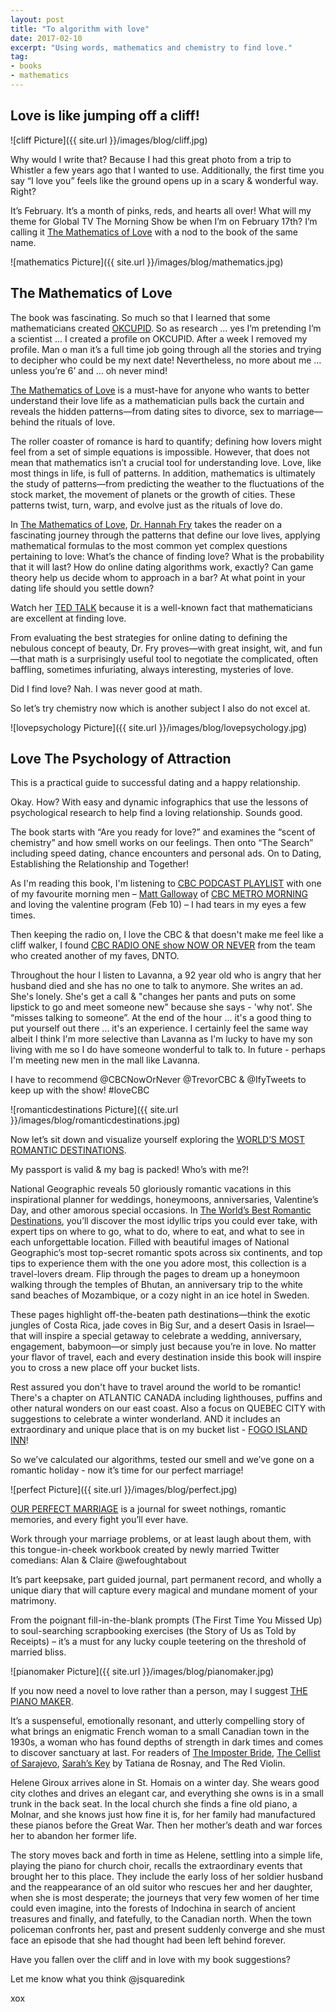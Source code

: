 ```yaml
---
layout: post
title: "To algorithm with love"
date: 2017-02-10    
excerpt: "Using words, mathematics and chemistry to find love."
tag:
- books
- mathematics
---
```


## Love is like jumping off a cliff!

![cliff Picture]({{ site.url }}/images/blog/cliff.jpg)

Why would I write that? Because I had this great photo from a trip to Whistler a few years ago that I wanted to use. Additionally, the first time you say “I love you” feels like the ground opens up in a scary & wonderful way. Right?

It’s February. It’s a month of pinks, reds, and hearts all over! What will my theme for Global TV The Morning Show be when I’m on February 17th? I’m calling it [The Mathematics of Love](https://www.amazon.ca/Mathematics-Love-Patterns-Ultimate-Equation/dp/1476784884/ref=sr_1_1?ie=UTF8&qid=1486846990&sr=8-1&keywords=the+mathematics+of+love) with a nod to the book of the same name.

![mathematics Picture]({{ site.url }}/images/blog/mathematics.jpg)

## The Mathematics of Love

The book was fascinating. So much so that I learned that some mathematicians created [OKCUPID](https://www.okcupid.com/).  So as research … yes I’m pretending I’m a scientist … I created a profile on OKCUPID. After a week I removed my profile.  Man o man it’s a full time job going through all the stories and trying to decipher who could be my next date! Nevertheless, no more about me … unless you’re 6’ and … oh never mind!

[The Mathematics of Love](https://www.amazon.ca/Mathematics-Love-Patterns-Ultimate-Equation/dp/1476784884/ref=sr_1_1?ie=UTF8&qid=1486846990&sr=8-1&keywords=the+mathematics+of+love) is a must-have for anyone who wants to better understand their love life as a mathematician pulls back the curtain and reveals the hidden patterns—from dating sites to divorce, sex to marriage—behind the rituals of love.

The roller coaster of romance is hard to quantify; defining how lovers might feel from a set of simple equations is impossible. However, that does not mean that mathematics isn’t a crucial tool for understanding love. Love, like most things in life, is full of patterns. In addition, mathematics is ultimately the study of patterns—from predicting the weather to the fluctuations of the stock market, the movement of planets or the growth of cities. These patterns twist, turn, warp, and evolve just as the rituals of love do.

In [The Mathematics of Love](https://www.amazon.ca/Mathematics-Love-Patterns-Ultimate-Equation/dp/1476784884/ref=sr_1_1?ie=UTF8&qid=1486846990&sr=8-1&keywords=the+mathematics+of+love), [Dr. Hannah Fry](http://www.hannahfry.co.uk/) takes the reader on a fascinating journey through the patterns that define our love lives, applying mathematical formulas to the most common yet complex questions pertaining to love: What’s the chance of finding love? What is the probability that it will last? How do online dating algorithms work, exactly? Can game theory help us decide whom to approach in a bar? At what point in your dating life should you settle down?

Watch her [TED TALK](https://www.ted.com/talks/hannah_fry_the_mathematics_of_love) because it is a well-known fact that mathematicians are excellent at finding love.

From evaluating the best strategies for online dating to defining the nebulous concept of beauty, Dr. Fry proves—with great insight, wit, and fun—that math is a surprisingly useful tool to negotiate the complicated, often baffling, sometimes infuriating, always interesting, mysteries of love.

Did I find love? Nah. I was never good at math.

So let’s try chemistry now which is another subject I also do not excel at.

![lovepsychology Picture]({{ site.url }}/images/blog/lovepsychology.jpg)

## Love  The Psychology of Attraction

This is a practical guide to successful dating and a happy relationship.  

Okay. How?  With easy and dynamic infographics that use the lessons of psychological research to help find a loving relationship. Sounds good.

The book starts with “Are you ready for love?” and examines the “scent of chemistry” and how smell works on our feelings. Then onto “The Search” including speed dating, chance encounters and personal ads.  On to Dating, Establishing the Relationship and Together!

As I'm reading this book, I'm listening to [CBC PODCAST PLAYLIST](http://www.cbc.ca/radio/podcastplaylist) with one of my favourite morning men – [Matt Galloway](https://twitter.com/mattgallowaycbc?ref_src=twsrc%5Egoogle%7Ctwcamp%5Eserp%7Ctwgr%5Eauthor) of [CBC METRO MORNING](http://www.cbc.ca/news/canada/toronto/programs/metromorning) and loving the valentine program (Feb 10) – I had tears in my eyes a few times.

Then keeping the radio on, I love the CBC & that doesn't make me feel like a cliff walker, I found [CBC RADIO ONE show NOW OR NEVER](http://www.cbc.ca/radio/nowornever) from the team who created another of my faves, DNTO.

Throughout the hour I listen to Lavanna, a 92 year old who is angry that her husband died and she has no one to talk to anymore. She writes an ad. She's lonely. She's get a call & "changes her pants and puts on some lipstick to go and meet someone new" because she says - 'why not'. She “misses talking to someone”. At the end of the hour ... it's a good thing to put yourself out there ... it's an experience. I certainly feel the same way albeit I think I'm more selective than Lavanna as I'm lucky to have my son living with me so I do have someone wonderful to talk to. In future - perhaps I'm meeting new men in the mall like Lavanna.

I have to recommend @CBCNowOrNever @TrevorCBC & @IfyTweets to keep up with the show! #loveCBC

![romanticdestinations Picture]({{ site.url }}/images/blog/romanticdestinations.jpg)

Now let’s sit down and visualize yourself exploring the [WORLD’S MOST ROMANTIC DESTINATIONS](https://www.chapters.indigo.ca/en-ca/books/the-world-s-most-romantic-destinations-national-geographic/9781426217067-item.html).

My passport is valid & my bag is packed! Who’s with me?!

National Geographic reveals 50 gloriously romantic vacations in this inspirational planner for weddings, honeymoons, anniversaries, Valentine’s Day, and other amorous special occasions.
In [The World’s Best Romantic Destinations](https://www.chapters.indigo.ca/en-ca/books/the-world-s-most-romantic-destinations-national-geographic/9781426217067-item.html), you’ll discover the most idyllic trips you could ever take, with expert tips on where to go, what to do, where to eat, and what to see in each unforgettable location. Filled with beautiful images of National Geographic’s most top-secret romantic spots across six continents, and top tips to experience them with the one you adore most, this collection is a travel-lovers dream. Flip through the pages to dream up a honeymoon walking through the temples of Bhutan, an anniversary trip to the white sand beaches of Mozambique, or a cozy night in an ice hotel in Sweden.

These pages highlight off-the-beaten path destinations—think the exotic jungles of Costa Rica, jade coves in Big Sur, and a desert Oasis in Israel—that will inspire a special getaway to celebrate a wedding, anniversary, engagement, babymoon—or simply just because you’re in love. No matter your flavor of travel, each and every destination inside this book will inspire you to cross a new place off your bucket lists.

Rest assured you don't have to travel around the world to be romantic!  There's a chapter on ATLANTIC CANADA including lighthouses, puffins and other natural wonders on our east coast. Also a focus on QUEBEC CITY with suggestions to celebrate a winter wonderland. AND it includes an extraordinary and unique place that is on my bucket list - [FOGO ISLAND INN](http://fogoislandinn.ca/)!

So we’ve calculated our algorithms, tested our smell and we’ve gone on a romantic holiday - now it’s time for our perfect marriage!

![perfect Picture]({{ site.url }}/images/blog/perfect.jpg)

[OUR PERFECT MARRIAGE](https://www.chapters.indigo.ca/en-ca/books/our-perfect-marriage-a-journal/9781594749346-item.html?ikwid=our+perfect+marriage&ikwsec=Books&ikwidx=0) is a journal for sweet nothings, romantic memories, and every fight you’ll ever have.

Work through your marriage problems, or at least laugh about them, with this tongue-in-cheek workbook created by newly married Twitter comedians: Alan & Claire  @wefoughtabout

It’s part keepsake, part guided journal, part permanent record, and wholly a unique diary that will capture every magical and mundane moment of your matrimony.

From the poignant fill-in-the-blank prompts (The First Time You Missed Up) to soul-searching scrapbooking exercises (the Story of Us as Told by Receipts) – it’s a must for any lucky couple teetering on the threshold of married bliss.

![pianomaker Picture]({{ site.url }}/images/blog/pianomaker.jpg)

If you now need a novel to love rather than a person, may I suggest [THE PIANO MAKER](https://www.chapters.indigo.ca/en-ca/books/the-piano-maker/9780771071287-item.html?ikwid=the+piano+maker&ikwsec=Books&ikwidx=0).

It’s a suspenseful, emotionally resonant, and utterly compelling story of what brings an enigmatic French woman to a small Canadian town in the 1930s, a woman who has found depths of strength in dark times and comes to discover sanctuary at last. For readers of [The Imposter Bride](https://www.chapters.indigo.ca/en-ca/books/imposter-bride/9781443404037-item.html?ikwid=the+imposter+bride&ikwsec=Books&ikwidx=0), [The Cellist of Sarajevo](https://www.chapters.indigo.ca/en-ca/books/the-cellist-of-sarajevo/9780307397041-item.html?ikwid=The+Cellist+of+Sarajevo&ikwsec=Books&ikwidx=0), [Sarah’s Key](https://www.chapters.indigo.ca/en-ca/books/sarahs-key-a-novel/9780312370848-item.html?ikwid=Sarah%E2%80%99s+Key+by+Tatiana+de+Rosnay&ikwsec=Books&ikwidx=1) by Tatiana de Rosnay, and The Red Violin.

Helene Giroux arrives alone in St. Homais on a winter day. She wears good city clothes and drives an elegant car, and everything she owns is in a small trunk in the back seat. In the local church she finds a fine old piano, a Molnar, and she knows just how fine it is, for her family had manufactured these pianos before the Great War. Then her mother’s death and war forces her to abandon her former life.

The story moves back and forth in time as Helene, settling into a simple life, playing the piano for church choir, recalls the extraordinary events that brought her to this place. They include the early loss of her soldier husband and the reappearance of an old suitor who rescues her and her daughter, when she is most desperate; the journeys that very few women of her time could even imagine, into the forests of Indochina in search of ancient treasures and finally, and fatefully, to the Canadian north. When the town policeman confronts her, past and present suddenly converge and she must face an episode that she had thought had been left behind forever.

Have you fallen over the cliff and in love with my book suggestions?

Let me know what you think @jsquaredink

xox
